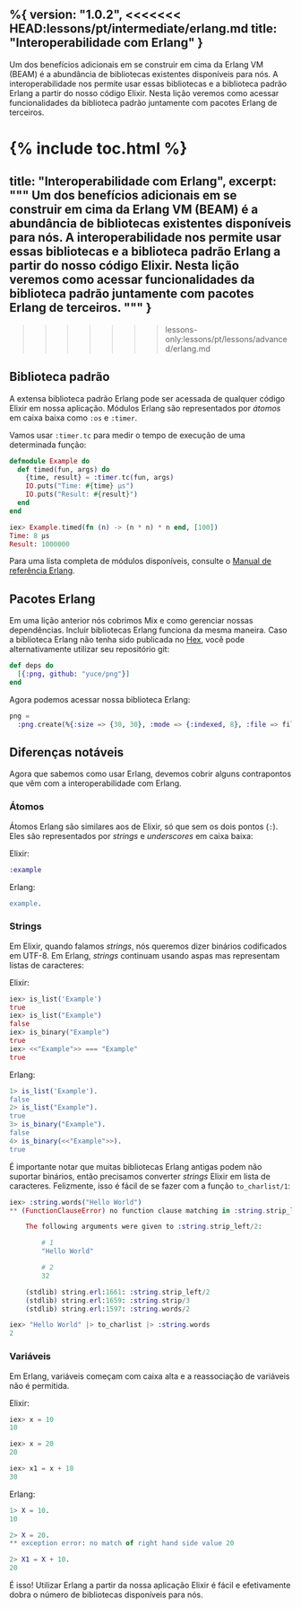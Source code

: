 %{
  version: "1.0.2",
<<<<<<< HEAD:lessons/pt/intermediate/erlang.md
  title: "Interoperabilidade com Erlang"
}
---

Um dos benefícios adicionais em se construir em cima da Erlang VM (BEAM) é a abundância de bibliotecas existentes disponíveis para nós. A interoperabilidade nos permite usar essas bibliotecas e a biblioteca padrão Erlang a partir do nosso código Elixir. Nesta lição veremos como acessar funcionalidades da biblioteca padrão juntamente com pacotes Erlang de terceiros.

{% include toc.html %}
=======
  title: "Interoperabilidade com Erlang",
  excerpt: """
  Um dos benefícios adicionais em se construir em cima da Erlang VM (BEAM) é a abundância de bibliotecas existentes disponíveis para nós. A interoperabilidade nos permite usar essas bibliotecas e a biblioteca padrão Erlang a partir do nosso código Elixir. Nesta lição veremos como acessar funcionalidades da biblioteca padrão juntamente com pacotes Erlang de terceiros.
  """
}
---
>>>>>>> lessons-only:lessons/pt/lessons/advanced/erlang.md

## Biblioteca padrão

A extensa biblioteca padrão Erlang pode ser acessada de qualquer código Elixir em nossa aplicação. Módulos Erlang são representados por *átomos* em caixa baixa como `:os` e `:timer`.

Vamos usar `:timer.tc` para medir o tempo de execução de uma determinada função:

```elixir
defmodule Example do
  def timed(fun, args) do
    {time, result} = :timer.tc(fun, args)
    IO.puts("Time: #{time} μs")
    IO.puts("Result: #{result}")
  end
end

iex> Example.timed(fn (n) -> (n * n) * n end, [100])
Time: 8 μs
Result: 1000000
```

Para uma lista completa de módulos disponíveis, consulte o [Manual de referência Erlang](http://erlang.org/doc/apps/stdlib/).

## Pacotes Erlang

Em uma lição anterior nós cobrimos Mix e como gerenciar nossas dependências. Incluir bibliotecas Erlang funciona da mesma maneira. Caso a biblioteca Erlang não tenha sido publicada no [Hex](https://hex.pm), você pode alternativamente utilizar seu repositório git:

```elixir
def deps do
  [{:png, github: "yuce/png"}]
end
```

Agora podemos acessar nossa biblioteca Erlang:

```elixir
png =
  :png.create(%{:size => {30, 30}, :mode => {:indexed, 8}, :file => file, :palette => palette})
```

## Diferenças notáveis

Agora que sabemos como usar Erlang, devemos cobrir alguns contrapontos que vêm com a interoperabilidade com Erlang.

### Átomos

Átomos Erlang são similares aos de Elixir, só que sem os dois pontos (`:`). Eles são representados por *strings* e *underscores* em caixa baixa:

Elixir:

```elixir
:example
```

Erlang:

```erlang
example.
```

### Strings

Em Elixir, quando falamos *strings*, nós queremos dizer binários codificados em UTF-8. Em Erlang, *strings* continuam usando aspas mas representam listas de caracteres:

Elixir:

```elixir
iex> is_list('Example')
true
iex> is_list("Example")
false
iex> is_binary("Example")
true
iex> <<"Example">> === "Example"
true
```

Erlang:

```erlang
1> is_list('Example').
false
2> is_list("Example").
true
3> is_binary("Example").
false
4> is_binary(<<"Example">>).
true
```

É importante notar que muitas bibliotecas Erlang antigas podem não suportar binários, então precisamos converter *strings* Elixir em lista de caracteres. Felizmente, isso é fácil de se fazer com a função `to_charlist/1`:

```elixir
iex> :string.words("Hello World")
** (FunctionClauseError) no function clause matching in :string.strip_left/2

    The following arguments were given to :string.strip_left/2:

        # 1
        "Hello World"

        # 2
        32

    (stdlib) string.erl:1661: :string.strip_left/2
    (stdlib) string.erl:1659: :string.strip/3
    (stdlib) string.erl:1597: :string.words/2

iex> "Hello World" |> to_charlist |> :string.words
2
```

### Variáveis

Em Erlang, variáveis começam com caixa alta e a reassociação de variáveis não é permitida.

Elixir:

```elixir
iex> x = 10
10

iex> x = 20
20

iex> x1 = x + 10
30
```

Erlang:

```erlang
1> X = 10.
10

2> X = 20.
** exception error: no match of right hand side value 20

2> X1 = X + 10.
20
```

É isso! Utilizar Erlang a partir da nossa aplicação Elixir é fácil e efetivamente dobra o número de bibliotecas disponíveis para nós.
